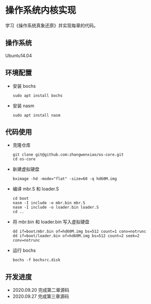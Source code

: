 # 操作系统内核实现

学习《操作系统真象还原》并实现每章的代码。

## 操作系统

Ubuntu14.04

## 环境配置

- 安装 bochs
    ```shell
    sudo apt install bochs
    ```
- 安装 nasm
    ```shell
    sudo apt install nasm
    ```

## 代码使用

- 克隆仓库
    ```shell
    git clone git@github.com:zhangwenxiao/os-core.git
    cd os-core
    ``` 
- 新建虚拟硬盘
    ```shell
    bximage -hd -mode="flat" -size=60 -q hd60M.img
    ```
- 编译 mbr.S 和 loader.S
    ```shell
    cd boot
    nasm -I include -o mbr.bin mbr.S
    nasm -I include -o loader.bin loader.S
    cd ..
    ```
- 将 mbr.bin 和 loader.bin 写入虚拟硬盘
    ```shell
    dd if=boot/mbr.bin of=hd60M.img bs=512 count=1 conv=notrunc
    dd if=boot/loader.bin of=hd60M.img bs=512 count=2 seek=2 conv=notrunc
    ```
- 运行 bochs
    ```shell
    bochs -f bochsrc.disk
    ```

## 开发进度
- 2020.09.20 完成第二章源码
- 2020.09.27 完成第三章源码
